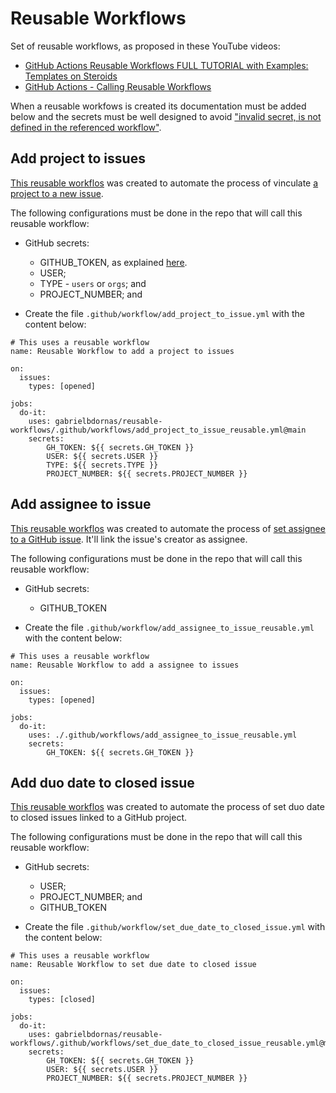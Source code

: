 # Reusable Workflows

Set of reusable workflows, as proposed in these YouTube videos:

- [GitHub Actions Reusable Workflows FULL TUTORIAL with Examples: Templates on Steroids](https://www.youtube.com/watch?v=lRypYtmbKMs)
- [GitHub Actions - Calling Reusable Workflows](https://www.youtube.com/watch?v=2dxmvDL1gP8)

When a reusable workfows is created its documentation must be added below and the secrets must be well designed to avoid ["invalid secret, is not defined in the referenced workflow"](https://github.com/orgs/community/discussions/26749).

## Add project to issues

[This reusable workflos](https://github.com/gabrielbdornas/reusable-workflows/blob/main/.github/workflows/add_project_to_issue_reusable.yml) was created to automate the process of vinculate [a project to a new issue](https://github.com/actions/add-to-project).

The following configurations must be done in the repo that will call this reusable workflow:

- GitHub secrets:
  - GITHUB_TOKEN, as explained [here](https://github.com/actions/add-to-project#inputs).
  - USER;
  - TYPE - `users` or `orgs`; and
  - PROJECT_NUMBER; and

- Create the file `.github/workflow/add_project_to_issue.yml` with the content below:

```
# This uses a reusable workflow
name: Reusable Workflow to add a project to issues

on:
  issues:
    types: [opened]

jobs:
  do-it:
    uses: gabrielbdornas/reusable-workflows/.github/workflows/add_project_to_issue_reusable.yml@main
    secrets:
        GH_TOKEN: ${{ secrets.GH_TOKEN }}
        USER: ${{ secrets.USER }}
        TYPE: ${{ secrets.TYPE }}
        PROJECT_NUMBER: ${{ secrets.PROJECT_NUMBER }}
```

## Add assignee to issue

[This reusable workflos](https://github.com/gabrielbdornas/reusable-workflows/blob/main/.github/workflows/add_assignee_to_issue_reusable.yml) was created to automate the process of [set assignee to a GitHub issue](https://github.com/marketplace/actions/auto-assign-issue). It'll link the issue's creator as assignee.

The following configurations must be done in the repo that will call this reusable workflow:

- GitHub secrets:
  - GITHUB_TOKEN

- Create the file `.github/workflow/add_assignee_to_issue_reusable.yml` with the content below:

```
# This uses a reusable workflow
name: Reusable Workflow to add a assignee to issues

on:
  issues:
    types: [opened]

jobs:
  do-it:
    uses: ./.github/workflows/add_assignee_to_issue_reusable.yml
    secrets:
        GH_TOKEN: ${{ secrets.GH_TOKEN }}
```

## Add duo date to closed issue

[This reusable workflos](https://github.com/gabrielbdornas/reusable-workflows/blob/main/.github/workflows/set_due_date_to_closed_issue_reusable.yml) was created to automate the process of set duo date to closed issues linked to a GitHub project.

The following configurations must be done in the repo that will call this reusable workflow:

- GitHub secrets:
  - USER;
  - PROJECT_NUMBER; and
  - GITHUB_TOKEN

- Create the file `.github/workflow/set_due_date_to_closed_issue.yml` with the content below:

```
# This uses a reusable workflow
name: Reusable Workflow to set due date to closed issue

on:
  issues:
    types: [closed]

jobs:
  do-it:
    uses: gabrielbdornas/reusable-workflows/.github/workflows/set_due_date_to_closed_issue_reusable.yml@main
    secrets:
        GH_TOKEN: ${{ secrets.GH_TOKEN }}
        USER: ${{ secrets.USER }}
        PROJECT_NUMBER: ${{ secrets.PROJECT_NUMBER }}
```

